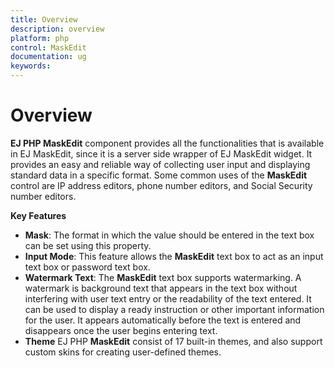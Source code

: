 ```yaml
---
title: Overview
description: overview
platform: php
control: MaskEdit
documentation: ug
keywords: 
---
```

# Overview

**EJ PHP MaskEdit** component provides all the functionalities that is available in EJ MaskEdit, since it is a server side wrapper of EJ MaskEdit widget. It provides an easy and reliable way of collecting user input and displaying standard data in a specific format. Some common uses of the **MaskEdit** control are IP address editors, phone number editors, and Social Security number editors.

**Key Features**

* **Mask**: The format in which the value should be entered in the text box can be set using this property.
* **Input Mode**: This feature allows the **MaskEdit** text box to act as an input text box or password text box.
* **Watermark Text**: The **MaskEdit** text box supports watermarking. A watermark is background text that appears in the text box without interfering with user text entry or the readability of the text entered. It can be used to display a ready instruction or other important information for the user. It appears automatically before the text is entered and disappears once the user begins entering text.
* **Theme** EJ PHP **MaskEdit** consist of 17 built-in themes, and also support custom skins for creating user-defined themes.
